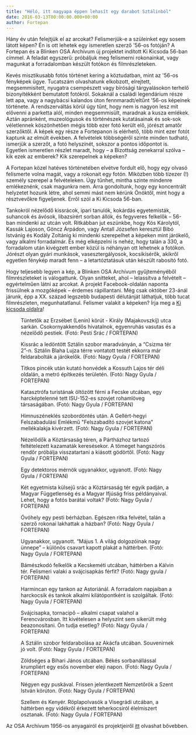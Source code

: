```yaml
---
title: "Héló, itt nagyapa éppen lehasít egy darabot Sztálinból"
date: 2016-03-13T00:00:00.000+00:00
author: Fortepan
---
```


Hány év után felejtjük el az arcokat? Felismerjük-e a szüleinket egy sosem látott képen? Én is ott lehetek egy ismeretlen szerző '56-os fotóján? A Fortepan és a Blinken OSA Archívum új projektet indított Ki Kicsoda 56-ban címmel. A feladat egyszerű: próbáljuk meg felismerni rokonainkat, vagy magunkat a forradalomban készült fotókon és filmrészleteken.

Kevés misztikusabb fotós történet kering a köztudatban, mint az '56-os fényképek ügye. Tucatszám olvashatunk elkobzott, elrejtett, megsemmisített, nyugatra csempészett vagy bírósági tárgyalásokon terhelő bizonyítékként bemutatott fotókról. Sokaknál a családi legendárium része lett apa, vagy a nagybácsi kalandos úton fennmaradt/eltűnt '56-os képeinek története. A rendszerváltás körül úgy tűnt, hogy nem is nagyon lesz mit elővenni a parketta alól, minden megsemmisült, maradnak a kusza emlékek. Aztán apránként, muzeológusok és történészek kutatásainak és sok-sok véletlennek köszönhetően mégis több ezer fotó került elő, jórészt amatőr szerzőktől. A képek egy része a Fortepanon is elérhető, több mint ezer fotót kaptunk az elmúlt években. A felvételek többségéről szinte minden tudható, ismerjük a szerzőt, a fotó helyszínét, sokszor a pontos időpontot is. Egyetlen ismeretlen részlet maradt, hogy – a Bizottság zenekarral szólva – kik ezek az emberek? Kik szerepelnek a képeken?

A Fortepan közel hatéves történetében elvétve fordult elő, hogy egy olvasó felismerte volna magát, vagy a rokonait egy fotón. Miközben több tízezer (!) személy szerepel a felvételeken. Úgy tűnhet, mintha szinte mindenre emlékeznénk, csak magunkra nem. Arra gondoltunk, hogy egy koncentrált helyzetet hozunk létre, ahol semmi mást nem kérünk Önöktől, mint hogy a résztvevőkre figyeljenek. Erről szól a Ki Kicsoda 56-ban.

Tankokról nézelődő kissrácok, ipari tanulók, kokárdás egyetemisták, suhancok és ávósok, libazsírért sorban állók, és fegyveres felkelők – 56-ban mindenki az utcán volt. Ritkábban jut eszünkbe, hogy Kós Károlytól, Kassák Lajoson, Göncz Árpádon, vagy Antall Józsefen keresztül Bibó Istvánig és Kodály Zoltánig ki mindenki szerepelhet a képeken mint járókelő, vagy alkalmi forradalmár. És még elképzelni is nehéz, hogy talán a 330, a forradalom után kivégzett ember közül is néhányan ott lehetnek a fotókon. Jórészt olyan gyári munkások, vasesztergályosok, kocsikísérők, akikről egyetlen fénykép maradt fenn – a letartóztatásuk után készült rabosító fotó.

Hogy teljesebb legyen a kép, a Blinken OSA Archívum gyűjteményéből filmrészleteket is válogattunk. Olyan snitteket, ahol – lelassítva a felvételt – egyértelműen látni az arcokat. A projekt Facebook-oldalán naponta frissülnek a mozgóképek – érdemes rápillantani. Még csak október 23-ánál járunk, épp a XX. század legszebb budapesti délutánját láthatjuk, több tucat filmrészleten, megunhatatlanul. Felismer valakit a képeken? Írja meg a [Ki kicsoda oldalra](https://www.facebook.com/kikicsoda56ban/)!

<figure>
<img src="/images/11260675_06807f7107d573982fed3a99119d2105_wm.jpg" alt="" />
<figcaption>Tüntetők az Erzsébet (Lenin) körút - Király (Majakovszkíj) utca sarkán. Csokornyakkendős hivatalnok, egyenruhás vasutas és a nézelődő pestiek. (Fotó: Pesti Srác / FORTEPAN)</figcaption>
</figure>

<figure>
<img src="/images/11260673_8a59f017c81b39057368753b9474bcb0_wm.jpg" alt="" />
<figcaption>Kissrác a ledöntött Sztálin szobor maradványán, a “Csizma tér 2”-n. Sztálin Blaha Lujza térre vontatott testét ekkorra már feldarabolták a járókelők. (Fotó: Nagy Gyula / FORTEPAN)</figcaption>
</figure>

<figure>
<img src="/images/11260671_6948ec7e4dfa8919a8ebdaa44717a030_wm.jpg" alt="" />
<figcaption>Titkos pincék után kutató honvédek a Kossuth Lajos tér déli oldalán, a metró építkezés területén. (Fotó: Nagy Gyula / FORTEPAN)</figcaption>
</figure>

<figure>
<img src="/images/11260669_7154ea6f2a5112443adeaacae37593ae_wm.jpg" alt="" />
<figcaption>Katasztrófa turistának öltözött férni a Fecske utcában, egy harcképtelenné tett ISU-152-es szovjet rohamlöveg társaságában. (Fotó: Nagy Gyula / FORTEPAN)</figcaption>
</figure>

<figure>
<img src="/images/11260667_fcfa61a190cd7d41391df0c36fa6bb22_wm.jpg" alt="" />
<figcaption>Himnuszéneklés szobordöntés után. A Gellért-hegyi Felszabadulási Emlékmű "Felszabadító szovjet katona" mellékalakja kivérzett. (Fotó: Nagy Gyula / FORTEPAN)</figcaption>
</figure>

<figure>
<img src="/images/11260665_32092a241ddaf5ba1377e412dcda4181_wm.jpg" alt="" />
<figcaption>Nézelődők a Köztársaság téren, a Pártházhoz tartozó feltételezett kazamaták keresésekor. A tömeget hangszórós rendőr próbálja visszatartani a kiásott gödörtől. (Fotó: Nagy Gyula / FORTEPAN)</figcaption>
</figure>

<figure>
<img src="/images/11260663_e9d7def0efb6f50aeec7358cebc5f341_wm.jpg" alt="" />
<figcaption>Egy detektoros mérnök ugyanakkor, ugyanott. (Fotó: Nagy Gyula / FORTEPAN)</figcaption>
</figure>

<figure>
<img src="/images/11260653_dd3a7f5bd30c26da376aebb648a543be_wm.jpg" alt="" />
<figcaption>Két egyetmista külsejű srác a Köztársaság tér egyik padján, a Magyar Függetlenség és a Magyar Ifjúság friss példányaival. Lehet, hogy a fotós barátai voltak? (Fotó: Nagy Gyula / FORTEPAN)</figcaption>
</figure>

<figure>
<img src="/images/11260655_bdae587d6aea3fe99cb16ee9bdcf9f25_wm.jpg" alt="" />
<figcaption>Óvóhely egy pesti bérházban. Egészen ritka felvétel, talán a szerző rokonai lakhattak a házban? (Fotó: Nagy Gyula / FORTEPAN)</figcaption>
</figure>

<figure>
<img src="/images/11260657_0d4ab9c94931cd96d983c4b336266153_wm.jpg" alt="" />
<figcaption>Ugyanakkor, ugyanott. “Május 1. A világ dolgozóinak nagy ünnepe” – különös csavart kapott plakát a háttérben. (Fotó: Nagy Gyula / FORTEPAN)</figcaption>
</figure>

<figure>
<img src="/images/11260659_ea0243323fb56302ba6168c0de25fba3_wm.jpg" alt="" />
<figcaption>Bámészkodó felkelők a Kecskeméti utcában, háttérben a Kálvin tér. Felismeri valaki a svájcisapkás férfit? (Fotó: Nagy gyula / FORTEPAN)</figcaption>
</figure>

<figure>
<img src="/images/11260661_9d5df8cb2c21549799b4a195d5b30a9d_wm.jpg" alt="" />
<figcaption>Harmincan egy tankon az Astoriánál. A forradalom napjaiban a harckocsik és tankok alkalmi kilátópontként is szolgáltak. (Fotó: Nagy Gyula / FORTEPAN)</figcaption>
</figure>

<figure>
<img src="/images/11260651_a089ad8288a9887c76ea8f39d8796327_wm.jpg" alt="" />
<figcaption>Svájcisapka, tornacipő – alkalmi csapat valahol a Ferencvárosban. Itt kivételesen a helyszínt sem sikerült még beazonosítani. Ön tudja esetleg? (Fotó: Nagy Gyula / FORTEPAN)</figcaption>
</figure>

<figure>
<img src="/images/11260649_e09f890524cc3ae7dc82de949291ed83_wm.jpg" alt="" />
<figcaption>A Sztálin szobor feldarabolása az Akácfa utcában. Souvenirnek jó volt. (Fotó: Nagy Gyula / FORTEPAN)</figcaption>
</figure>

<figure>
<img src="/images/11260647_cfa6ff2351839efdfbf39500de3fc942_wm.jpg" alt="" />
<figcaption>Zöldséges a Bihari János utcában. Békés sorbanállással krumpliért egy esős november eleji napon. (Fotó: Nagy Gyula / FORTEPAN)</figcaption>
</figure>

<figure>
<img src="/images/11260645_b408e5e5ffbf71cd33d12e18948f49a3_wm.jpg" alt="" />
<figcaption>Négyen egy puskával. Frissen jelentkezett Nemzetőrök a Szent István körúton. (Fotó: Nagy Gyula / FORTEPAN)</figcaption>
</figure>

<figure>
<img src="/images/11260643_3ba88fdf94c687e23303cd7e379b5e1f_wm.jpg" alt="" />
<figcaption>Szellem és Kenyér. Röplapolvasók a Visegrádi utcában, a háttérben egy vidékről érkezett teherkocsiról élelmiszert osztanak. (Fotó: Nagy Gyula / FORTEPAN)</figcaption>
</figure>

Az OSA Archívum 1956-os anyagairól és projektjeiről [itt](http://index.hu/tudomany/tortenelem/2016/03/10/kodold_ujra_56-ot/) olvashat bővebben.
